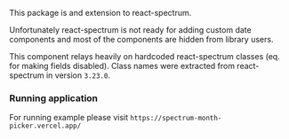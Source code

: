 This package is and extension to react-spectrum.

Unfortunately react-spectrum is not ready for adding custom date components and most of the components are hidden from library users.

This component relays heavily on hardcoded react-spectrum classes (eq. for making fields disabled). Class names were extracted from react-spectrum in version `3.23.0`.

### Running application
For running example please visit `https://spectrum-month-picker.vercel.app/` 
